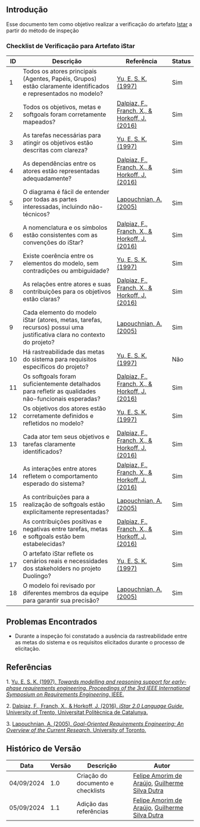 ## Introdução

Esse documento tem como objetivo realizar a verificação do artefato [Istar](../../ModelagemAgil/i-estrela.md) a partir do método de inspeção

### Checklist de Verificação para Artefato iStar

| ID  | Descrição | Referência | Status |
|-----|-----------|------------|--------|
| 1   | Todos os atores principais (Agentes, Papéis, Grupos) estão claramente identificados e representados no modelo? | [Yu, E. S. K. (1997)](#towards-modelling) | Sim |
| 2   | Todos os objetivos, metas e softgoals foram corretamente mapeados? | [Dalpiaz, F., Franch, X., & Horkoff, J. (2016)](#istar-2.0) | Sim |
| 3   | As tarefas necessárias para atingir os objetivos estão descritas com clareza? | [Yu, E. S. K. (1997)](#towards-modelling) | Sim |
| 4   | As dependências entre os atores estão representadas adequadamente? | [Dalpiaz, F., Franch, X., & Horkoff, J. (2016)](#istar-2.0) | Sim  |
| 5   | O diagrama é fácil de entender por todas as partes interessadas, incluindo não-técnicos? | [Lapouchnian, A. (2005)](#goal-oriented) | Sim  |
| 6   | A nomenclatura e os símbolos estão consistentes com as convenções do iStar? | [Dalpiaz, F., Franch, X., & Horkoff, J. (2016)](#istar-2.0) | Sim |
| 7   | Existe coerência entre os elementos do modelo, sem contradições ou ambiguidade? | [Yu, E. S. K. (1997)](#towards-modelling) | Sim |
| 8   | As relações entre atores e suas contribuições para os objetivos estão claras? | [Dalpiaz, F., Franch, X., & Horkoff, J. (2016)](#istar-2.0) | Sim  |
| 9   | Cada elemento do modelo iStar (atores, metas, tarefas, recursos) possui uma justificativa clara no contexto do projeto? | [Lapouchnian, A. (2005)](#goal-oriented) | Sim |
| 10  | Há rastreabilidade das metas do sistema para requisitos específicos do projeto? | [Yu, E. S. K. (1997)](#towards-modelling) | Não |
| 11  | Os softgoals foram suficientemente detalhados para refletir as qualidades não-funcionais esperadas? | [Dalpiaz, F., Franch, X., & Horkoff, J. (2016)](#istar-2.0) | Sim |
| 12  | Os objetivos dos atores estão corretamente definidos e refletidos no modelo? | [Yu, E. S. K. (1997)](#towards-modelling) | Sim|
| 13  | Cada ator tem seus objetivos e tarefas claramente identificados? | [Dalpiaz, F., Franch, X., & Horkoff, J. (2016)](#istar-2.0) | Sim  |
| 14  | As interações entre atores refletem o comportamento esperado do sistema? | [Dalpiaz, F., Franch, X., & Horkoff, J. (2016)](#istar-2.0) | Sim  |
| 15  | As contribuições para a realização de softgoals estão explicitamente representadas? | [Lapouchnian, A. (2005)](#goal-oriented) | Sim  |
| 16  | As contribuições positivas e negativas entre tarefas, metas e softgoals estão bem estabelecidas? | [Dalpiaz, F., Franch, X., & Horkoff, J. (2016)](#istar-2.0) | Sim |
| 17  | O artefato iStar reflete os cenários reais e necessidades dos stakeholders no projeto Duolingo? | [Yu, E. S. K. (1997)](#towards-modelling) | Sim|
| 18  | O modelo foi revisado por diferentes membros da equipe para garantir sua precisão? | [Lapouchnian, A. (2005)](#goal-oriented) | Sim |

## Problemas Encontrados

- Durante a inspeção foi constatado a ausência da rastreabilidade entre as metas do sistema e os requisitos elicitados durante o processo de elicitação.

## Referências

<a id ="towards-modelling"></a> 1. [Yu, E. S. K. (1997). *Towards modelling and reasoning support for early-phase requirements engineering*. *Proceedings of the 3rd IEEE International Symposium on Requirements Engineering*. IEEE.](https://ieeexplore.ieee.org/document/582369)

<a id ="istar-2.0"></a>2. [Dalpiaz, F., Franch, X., & Horkoff, J. (2016). *iStar 2.0 Language Guide*. University of Trento, Universitat Politècnica de Catalunya.](https://www.researchgate.net/publication/305643590_iStar_20_Language_Guide)

<a id= "goal-oriented"></a>3. [Lapouchnian, A. (2005). *Goal-Oriented Requirements Engineering: An Overview of the Current Research*. University of Toronto.](https://www.researchgate.net/publication/228791996_Goal-Oriented_Requirements_Engineering_An_Overview_of_the_Current_Research)

## Histórico de Versão

<center>

| Data | Versão | Descrição | Autor |
| ---- | ------ | --------- | ----- |
| 04/09/2024 | 1.0 | Criação do documento e checklists | [Felipe Amorim de Araújo](https://github.com/lipeaaraujo), [Guilherme Silva Dutra](https://github.com/GuiDutra21) |
| 05/09/2024 | 1.1 | Adição das referências | [Felipe Amorim de Araújo](https://github.com/lipeaaraujo), [Guilherme Silva Dutra](https://github.com/GuiDutra21) |

</center>